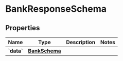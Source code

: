 
# BankResponseSchema

## Properties
Name | Type | Description | Notes
------------ | ------------- | ------------- | -------------
**&#x60;data&#x60;** | [**BankSchema**](BankSchema.md) |  | 



